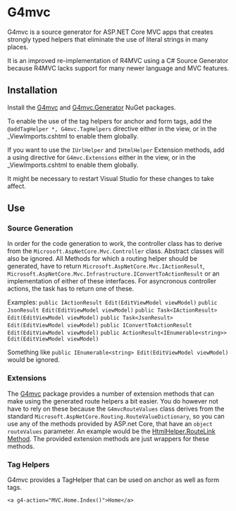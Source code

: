 # G4mvc

G4mvc is a source generator for ASP.NET Core MVC apps that creates strongly typed helpers that eliminate the use of literal strings in many places.

It is an improved re-implementation of R4MVC using a C# Source Generator because R4MVC lacks support for many newer language and MVC features.

## Installation
Install the [G4mvc](https://www.nuget.org/packages/G4mvc/) and [G4mvc.Generator](https://www.nuget.org/packages/G4mvc.Generator/) NuGet packages.

To enable the use of the tag helpers for anchor and form tags, add the `@addTagHelper *, G4mvc.TagHelpers` directive either in the view, or in the _ViewImports.cshtml to enable them globally.

If you want to use the `IUrlHelper` and `IHtmlHelper` Extension methods, add a using directive for `G4mvc.Extensions` either in the view, or in the _ViewImports.cshtml to enable them globally.

It might be necessary to restart Visual Studio for these changes to take affect.

## Use
### Source Generation
In order for the code generation to work, the controller class has to derive from the `Microsoft.AspNetCore.Mvc.Controller` class. Abstract classes will also be ignored. All Methods for which a routing helper should be generated, have to return `Microsoft.AspNetCore.Mvc.IActionResult`, `Microsoft.AspNetCore.Mvc.Infrastructure.IConvertToActionResult` or an implementation of either of these interfaces. For asyncronous controller actions, the task has to return one of these.

Examples:
`public IActionResult Edit(EditViewModel viewModel)`
`public JsonResult Edit(EditViewModel viewModel)`
`public Task<IActionResult> Edit(EditViewModel viewModel)`
`public Task<JsonResult> Edit(EditViewModel viewModel)`
`public IConvertToActionResult Edit(EditViewModel viewModel)`
`public ActionResult<IEnumerable<string>> Edit(EditViewModel viewModel)`

Something like `public IEnumerable<string> Edit(EditViewModel viewModel)` would be ignored.

### Extensions
The [G4mvc](https://www.nuget.org/packages/G4mvc/) package provides a number of extension methods that can make using the generated route helpers a bit easier. You do however not have to rely on these because the `G4mvcRouteValues` class derives from the standard `Microsoft.AspNetCore.Routing.RouteValueDictionary`, so you can use any of the methods provided by ASP.net Core, that have an `object routeValues` parameter. An example would be the [HtmlHelper.RouteLink Method](https://learn.microsoft.com/en-us/dotnet/api/microsoft.aspnetcore.mvc.viewfeatures.htmlhelper.routelink?view=aspnetcore-6.0).
The provided extension methods are just wrappers for these methods.

### Tag Helpers
G4mvc provides a TagHelper that can be used on anchor as well as form tags.

`<a g4-action="MVC.Home.Index()">Home</a>`

